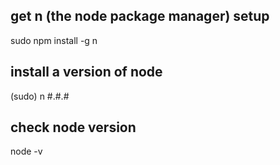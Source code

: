 ## get n (the node package manager) setup 
sudo npm install -g n

## install a version of node
(sudo) n #.#.#

## check node version
node -v